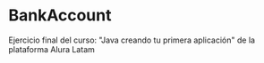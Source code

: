 # BankAccount
Ejercicio final del curso: "Java creando tu primera aplicación" de la plataforma Alura Latam

